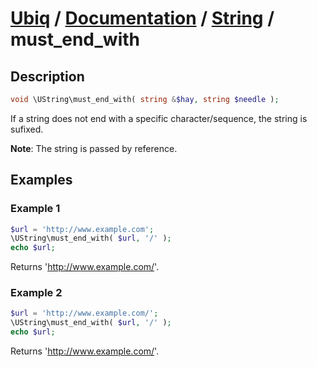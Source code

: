 [Ubiq](https://github.com/Pixel418/Ubiq#readme) / [Documentation](../index.md#readme) / [String](../index.md#string) / must_end_with
======


Description
-------- 

```php
void \UString\must_end_with( string &$hay, string $needle );
```

If a string does not end with a specific character/sequence, the string is sufixed.

**Note**: The string is passed by reference.



Examples
--------

### Example 1

```php
$url = 'http://www.example.com';
\UString\must_end_with( $url, '/' );
echo $url;
```
Returns 'http://www.example.com/'.

### Example 2

```php
$url = 'http://www.example.com/';
\UString\must_end_with( $url, '/' );
echo $url;
```
Returns 'http://www.example.com/'.
